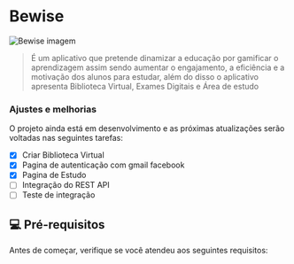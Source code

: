 # Bewise

<!-- ![GitHub repo size](https://img.shields.io/github/repo-size/iuricode/README-template?style=for-the-badge)
![GitHub language count](https://img.shields.io/github/languages/count/iuricode/README-template?style=for-the-badge)
![GitHub forks](https://img.shields.io/github/forks/iuricode/README-template?style=for-the-badge)
![Bitbucket open issues](https://img.shields.io/bitbucket/issues/iuricode/README-template?style=for-the-badge)
![Bitbucket open pull requests](https://img.shields.io/bitbucket/pr-raw/iuricode/README-template?style=for-the-badge) -->

<img src="https://firebasestorage.googleapis.com/v0/b/apptraining-4e270.appspot.com/o/bewise%2FUntitled%20(1).jpg?alt=media&token=698d55f0-18c0-479d-9e50-bd44d4af6573" alt="Bewise imagem">

> É um aplicativo que pretende dinamizar a educação por gamificar o aprendizagem assim sendo aumentar o engajamento, a eficiência e a motivação  dos alunos para estudar, além do disso o aplicativo apresenta Biblioteca Virtual, Exames Digitais e Área de estudo

### Ajustes e melhorias

O projeto ainda está em desenvolvimento e as próximas atualizações serão voltadas nas seguintes tarefas:

- [x] Criar Biblioteca Virtual
- [x] Pagina de autenticação com gmail facebook
- [x] Pagina de Estudo
- [ ] Integração do REST API
- [ ] Teste de integração

## 💻 Pré-requisitos

Antes de começar, verifique se você atendeu aos seguintes requisitos:
